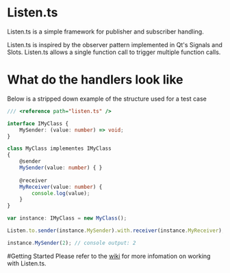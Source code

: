 # Listen.ts

Listen.ts is a simple framework for publisher and subscriber handling.

Listen.ts is inspired by the observer pattern implemented in Qt's Signals and Slots. Listen.ts allows a single function call to trigger multiple function calls.

# What do the handlers look like

Below is a stripped down example of the structure used for a test case
  
```typescript
/// <reference path="listen.ts" />

interface IMyClass {
    MySender: (value: number) => void;
}

class MyClass implementes IMyClass
{
    @sender
    MySender(value: number) { }
    
    @receiver
    MyReceiver(value: number) {
        console.log(value);
    }
}

var instance: IMyClass = new MyClass();

Listen.to.sender(instance.MySender).with.receiver(instance.MyReceiver);

instance.MySender(2); // console output: 2
```

#Getting Started
Please refer to the [wiki](https://github.com/SilentPenguin/Listen.ts/wiki) for more infomation on working with Listen.ts.
